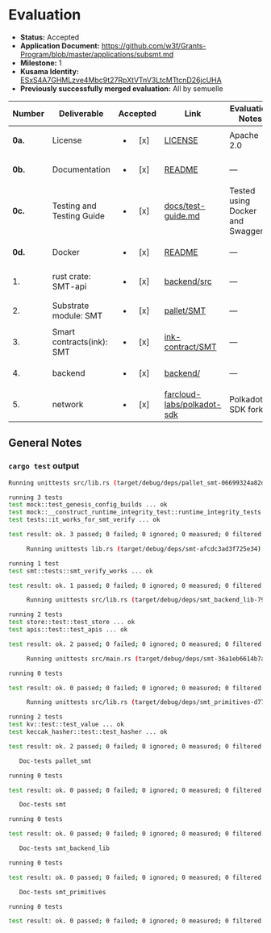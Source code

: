 # Evaluation

- **Status:** Accepted
- **Application Document:** https://github.com/w3f/Grants-Program/blob/master/applications/subsmt.md
- **Milestone:** 1
- **Kusama Identity:** [ESxS4A7GHMLzve4Mbc9t27RpXtVTnV3LtcMTtcnD26jcUHA](https://polkascan.io/pre/kusama/account/ESxS4A7GHMLzve4Mbc9t27RpXtVTnV3LtcMTtcnD26jcUHA)
- **Previously successfully merged evaluation:** All by semuelle

| Number | Deliverable | Accepted | Link | Evaluation Notes |
| ------ | ----------- | :------: | ---- |----------------- |
| **0a.** | License | <ul><li>[x] </li></ul> | [LICENSE](https://github.com/farcloud-labs/subsmt/blob/1847a735331fd40e8476190930b1cf33bf196b8a/LICENSE) | Apache 2.0  |
| **0b.** | Documentation | <ul><li>[x] </li></ul> | [README](https://github.com/farcloud-labs/subsmt/blob/1847a735331fd40e8476190930b1cf33bf196b8a/README.md) | — |
| **0c.** | Testing and Testing Guide | <ul><li>[x] </li></ul> | [docs/test-guide.md](https://github.com/farcloud-labs/subsmt/blob/1847a735331fd40e8476190930b1cf33bf196b8a/docs/test-guide.md) | Tested using Docker and SwaggerUI |
| **0d.** | Docker | <ul><li>[x] </li></ul> | [README](https://github.com/farcloud-labs/subsmt/blob/22851674f58f124e4a0a111a0c94d0ed9982c9f8/README.md#docker) | — | 
|  1. | rust crate: SMT-api | <ul><li>[x] </li></ul> | [backend/src](https://github.com/farcloud-labs/subsmt/tree/22851674f58f124e4a0a111a0c94d0ed9982c9f8/backend/src) | — |
|  2. | Substrate module: SMT | <ul><li>[x] </li></ul> | [pallet/SMT](https://github.com/farcloud-labs/subsmt/tree/22851674f58f124e4a0a111a0c94d0ed9982c9f8/pallet/SMT) | — |
|  3. | Smart contracts(ink): SMT | <ul><li>[x] </li></ul> | [ink-contract/SMT](https://github.com/farcloud-labs/subsmt/blob/22851674f58f124e4a0a111a0c94d0ed9982c9f8/ink-contract/SMT/lib.rs) | —  
|  4. | backend | <ul><li>[x] </li></ul> | [backend/](https://github.com/farcloud-labs/subsmt/blob/22851674f58f124e4a0a111a0c94d0ed9982c9f8/backend/main.py) | — |
|  5. | network | <ul><li>[x] </li></ul> | [farcloud-labs/polkadot-sdk](https://github.com/farcloud-labs/polkadot-sdk/tree/83a24aa5791331c52a59a6c00a70b1f68024caac) | Polkadot SDK fork


## General Notes

### `cargo test` output

```sh
Running unittests src/lib.rs (target/debug/deps/pallet_smt-06699324a82dd5ad)

running 3 tests
test mock::test_genesis_config_builds ... ok
test mock::__construct_runtime_integrity_test::runtime_integrity_tests ... ok
test tests::it_works_for_smt_verify ... ok

test result: ok. 3 passed; 0 failed; 0 ignored; 0 measured; 0 filtered out; finished in 1.98s

     Running unittests lib.rs (target/debug/deps/smt-afcdc3ad3f725e34)

running 1 test
test smt::tests::smt_verify_works ... ok

test result: ok. 1 passed; 0 failed; 0 ignored; 0 measured; 0 filtered out; finished in 0.05s

     Running unittests src/lib.rs (target/debug/deps/smt_backend_lib-79f96bac583068c9)

running 2 tests
test store::test::test_store ... ok
test apis::test::test_apis ... ok

test result: ok. 2 passed; 0 failed; 0 ignored; 0 measured; 0 filtered out; finished in 0.17s

     Running unittests src/main.rs (target/debug/deps/smt-36a1eb6614b7a0b6)

running 0 tests

test result: ok. 0 passed; 0 failed; 0 ignored; 0 measured; 0 filtered out; finished in 0.00s

     Running unittests src/lib.rs (target/debug/deps/smt_primitives-d77090e6437233f0)

running 2 tests
test kv::test::test_value ... ok
test keccak_hasher::test::test_hasher ... ok

test result: ok. 2 passed; 0 failed; 0 ignored; 0 measured; 0 filtered out; finished in 0.00s

   Doc-tests pallet_smt

running 0 tests

test result: ok. 0 passed; 0 failed; 0 ignored; 0 measured; 0 filtered out; finished in 0.00s

   Doc-tests smt

running 0 tests

test result: ok. 0 passed; 0 failed; 0 ignored; 0 measured; 0 filtered out; finished in 0.00s

   Doc-tests smt_backend_lib

running 0 tests

test result: ok. 0 passed; 0 failed; 0 ignored; 0 measured; 0 filtered out; finished in 0.00s

   Doc-tests smt_primitives

running 0 tests

test result: ok. 0 passed; 0 failed; 0 ignored; 0 measured; 0 filtered out; finished in 0.00s
```